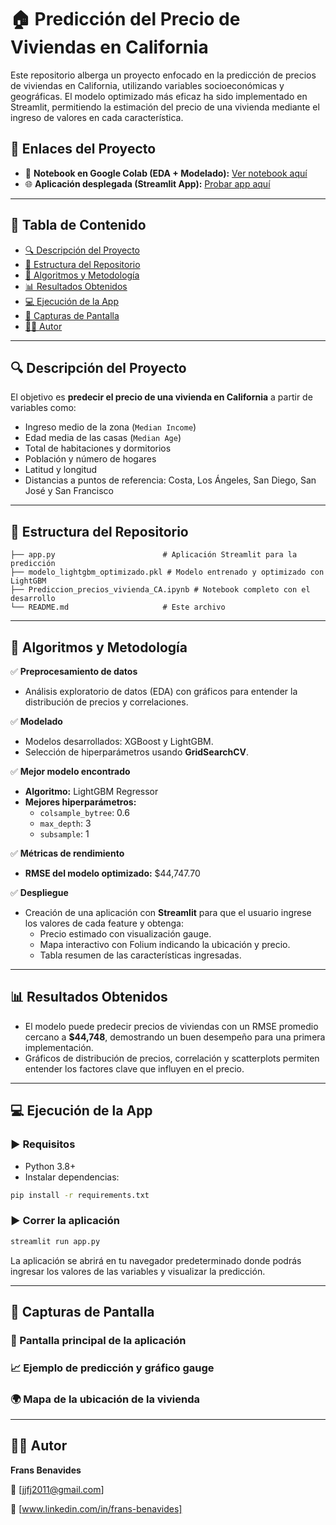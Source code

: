 # 🏠 Predicción del Precio de Viviendas en California

Este repositorio alberga un proyecto enfocado en la predicción de precios de viviendas en California, utilizando variables socioeconómicas y geográficas. El modelo optimizado más eficaz ha sido implementado en Streamlit, permitiendo la estimación del precio de una vivienda mediante el ingreso de valores en cada característica.

## 🔗 Enlaces del Proyecto

- 📓 **Notebook en Google Colab (EDA + Modelado):** [Ver notebook aquí](https://drive.google.com/file/d/1c-HhyNAshvyAFU83rcMSnCTdHpL5yzys/view?usp=sharing)
- 🌐 **Aplicación desplegada (Streamlit App):** [Probar app aquí](https://prediccion-precios-viviendas.streamlit.app/)

---

## 🚀 Tabla de Contenido

- [🔍 Descripción del Proyecto](#-descripción-del-proyecto)
- [📂 Estructura del Repositorio](#-estructura-del-repositorio)
- [🧠 Algoritmos y Metodología](#-algoritmos-y-metodología)
- [📊 Resultados Obtenidos](#-resultados-obtenidos)
- [💻 Ejecución de la App](#-ejecución-de-la-app)
- [📸 Capturas de Pantalla](#-capturas-de-pantalla)
- [👨‍💼 Autor](#-autor)

---

## 🔍 Descripción del Proyecto

El objetivo es **predecir el precio de una vivienda en California** a partir de variables como:

- Ingreso medio de la zona (`Median Income`)
- Edad media de las casas (`Median Age`)
- Total de habitaciones y dormitorios
- Población y número de hogares
- Latitud y longitud
- Distancias a puntos de referencia: Costa, Los Ángeles, San Diego, San José y San Francisco

---

## 📂 Estructura del Repositorio

```
├── app.py                        # Aplicación Streamlit para la predicción
├── modelo_lightgbm_optimizado.pkl # Modelo entrenado y optimizado con LightGBM
├── Prediccion_precios_vivienda_CA.ipynb # Notebook completo con el desarrollo
└── README.md                     # Este archivo
```

---

## 🧠 Algoritmos y Metodología

✅ **Preprocesamiento de datos**

- Análisis exploratorio de datos (EDA) con gráficos para entender la distribución de precios y correlaciones.

✅ **Modelado**

- Modelos desarrollados: XGBoost y LightGBM.
- Selección de hiperparámetros usando **GridSearchCV**.

✅ **Mejor modelo encontrado**

- **Algoritmo:** LightGBM Regressor
- **Mejores hiperparámetros:**
  - `colsample_bytree`: 0.6
  - `max_depth`: 3
  - `subsample`: 1

✅ **Métricas de rendimiento**

- **RMSE del modelo optimizado:** \$44,747.70

✅ **Despliegue**

- Creación de una aplicación con **Streamlit** para que el usuario ingrese los valores de cada feature y obtenga:
  - Precio estimado con visualización gauge.
  - Mapa interactivo con Folium indicando la ubicación y precio.
  - Tabla resumen de las características ingresadas.

---

## 📊 Resultados Obtenidos

- El modelo puede predecir precios de viviendas con un RMSE promedio cercano a **\$44,748**, demostrando un buen desempeño para una primera implementación.
- Gráficos de distribución de precios, correlación y scatterplots permiten entender los factores clave que influyen en el precio.

---

## 💻 Ejecución de la App

### ▶️ Requisitos

- Python 3.8+
- Instalar dependencias:

```bash
pip install -r requirements.txt
```


### ▶️ Correr la aplicación

```bash
streamlit run app.py
```

La aplicación se abrirá en tu navegador predeterminado donde podrás ingresar los valores de las variables y visualizar la predicción.

---

## 📸 Capturas de Pantalla

### 🎯 Pantalla principal de la aplicación



### 📈 Ejemplo de predicción y gráfico gauge



### 🌍 Mapa de la ubicación de la vivienda




---

## 👨‍💼 Autor

**Frans Benavides**

📧 [jjfj2011@gmail.com]

💼 [www.linkedin.com/in/frans-benavides]
